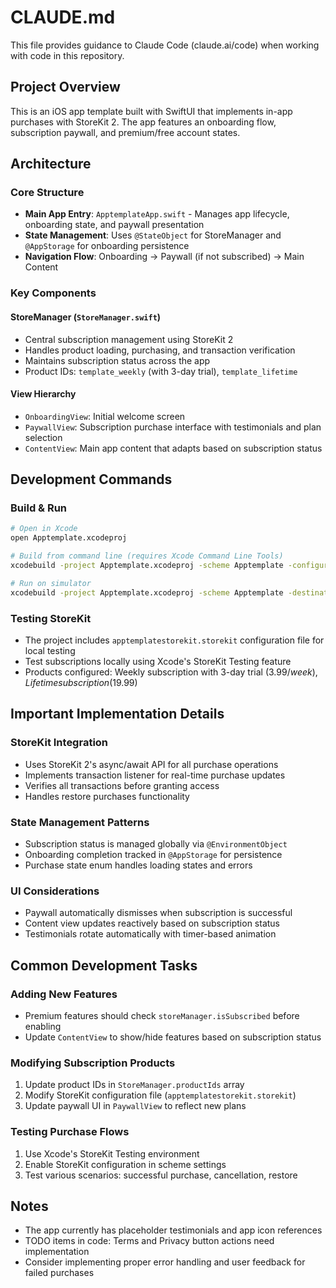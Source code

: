 # CLAUDE.md

This file provides guidance to Claude Code (claude.ai/code) when working with code in this repository.

## Project Overview

This is an iOS app template built with SwiftUI that implements in-app purchases with StoreKit 2. The app features an onboarding flow, subscription paywall, and premium/free account states.

## Architecture

### Core Structure
- **Main App Entry**: `ApptemplateApp.swift` - Manages app lifecycle, onboarding state, and paywall presentation
- **State Management**: Uses `@StateObject` for StoreManager and `@AppStorage` for onboarding persistence
- **Navigation Flow**: Onboarding → Paywall (if not subscribed) → Main Content

### Key Components

#### StoreManager (`StoreManager.swift`)
- Central subscription management using StoreKit 2
- Handles product loading, purchasing, and transaction verification
- Maintains subscription status across the app
- Product IDs: `template_weekly` (with 3-day trial), `template_lifetime`

#### View Hierarchy
- `OnboardingView`: Initial welcome screen
- `PaywallView`: Subscription purchase interface with testimonials and plan selection
- `ContentView`: Main app content that adapts based on subscription status

## Development Commands

### Build & Run
```bash
# Open in Xcode
open Apptemplate.xcodeproj

# Build from command line (requires Xcode Command Line Tools)
xcodebuild -project Apptemplate.xcodeproj -scheme Apptemplate -configuration Debug build

# Run on simulator
xcodebuild -project Apptemplate.xcodeproj -scheme Apptemplate -destination 'platform=iOS Simulator,name=iPhone 15' run
```

### Testing StoreKit
- The project includes `apptemplatestorekit.storekit` configuration file for local testing
- Test subscriptions locally using Xcode's StoreKit Testing feature
- Products configured: Weekly subscription with 3-day trial ($3.99/week), Lifetime subscription ($19.99)

## Important Implementation Details

### StoreKit Integration
- Uses StoreKit 2's async/await API for all purchase operations
- Implements transaction listener for real-time purchase updates
- Verifies all transactions before granting access
- Handles restore purchases functionality

### State Management Patterns
- Subscription status is managed globally via `@EnvironmentObject`
- Onboarding completion tracked in `@AppStorage` for persistence
- Purchase state enum handles loading states and errors

### UI Considerations
- Paywall automatically dismisses when subscription is successful
- Content view updates reactively based on subscription status
- Testimonials rotate automatically with timer-based animation

## Common Development Tasks

### Adding New Features
- Premium features should check `storeManager.isSubscribed` before enabling
- Update `ContentView` to show/hide features based on subscription status

### Modifying Subscription Products
1. Update product IDs in `StoreManager.productIds` array
2. Modify StoreKit configuration file (`apptemplatestorekit.storekit`)
3. Update paywall UI in `PaywallView` to reflect new plans

### Testing Purchase Flows
1. Use Xcode's StoreKit Testing environment
2. Enable StoreKit configuration in scheme settings
3. Test various scenarios: successful purchase, cancellation, restore

## Notes
- The app currently has placeholder testimonials and app icon references
- TODO items in code: Terms and Privacy button actions need implementation
- Consider implementing proper error handling and user feedback for failed purchases